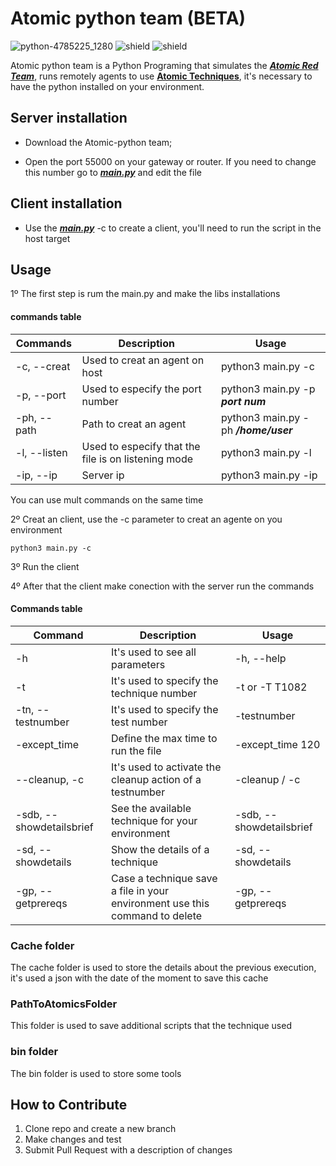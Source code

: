 # Atomic python team (BETA)


![python-4785225_1280](https://user-images.githubusercontent.com/72465364/115910383-26768e00-a443-11eb-9875-578fa5825de3.jpg)
![shield](https://img.shields.io/badge/python-3.8.5-orange)
![shield](https://img.shields.io/badge/platform-windows%20%7C%20linux-orange)



Atomic python team is a Python Programing that simulates the [***Atomic Red Team***](https://github.com/redcanaryco/atomic-red-team), runs remotely agents to use [**Atomic Techniques**](https://github.com/redcanaryco/atomic-red-team/tree/master/atomics), it's necessary to have the python installed on your environment.


## Server installation 

- Download the Atomic-python team;

- Open the port 55000 on your gateway or router. If you need to change this number go to [***main.py***](https://github.com/wesley587/Atomic_python_team/blob/main/main.py) and edit the file

## Client installation

- Use the [***main.py***](https://github.com/wesley587/Atomic_python_team/blob/main/main.py) -c to create a client, you'll need to run the script in the host target

## Usage 

1º The first step is rum the main.py and make the libs installations

#### commands table

| Commands | Description | Usage |
| --- | --- | --- | 
| -c, --creat | Used to creat an agent on host | python3 main.py -c | 
| -p, --port | Used to especify the port number | python3 main.py -p ***port num*** | 
| -ph, --path | Path to creat an agent | python3 main.py -ph ***/home/user*** |
| -l, --listen | Used to especify that the file is on listening mode | python3 main.py -l | 
| -ip, --ip | Server ip | python3 main.py -ip | 

You can use mult commands on the same time 

2º Creat an client, use the -c parameter to creat an agente on you environment

```
python3 main.py -c
```

3º Run the client

4º After that the client make conection with the server run the commands

#### Commands table

| Command | Description | Usage |
| --- | --- | --- |
| -h | It's used to see all parameters | -h, --help | 
| -t | It's used to specify the technique number | -t or -T T1082 |
| -tn, --testnumber | It's used to specify the test number | -testnumber |
| -except_time | Define the max time to run the file | -except_time 120 |
| --cleanup, -c | It's used to activate the cleanup action of a testnumber | -cleanup / -c |
| -sdb, --showdetailsbrief | See the available technique for your environment| -sdb, --showdetailsbrief |
| -sd, --showdetails | Show the details of a technique | -sd, --showdetails | 
| -gp, --getprereqs | Case a technique save a file in your environment use this command to delete | -gp, --getprereqs | 


### Cache folder

The cache folder is used to store the details about the previous execution, it's used a json with the date of the moment to save this cache

### PathToAtomicsFolder

This folder is used to save additional scripts that the technique used

### bin folder

The bin folder is used to store some tools 




## How to Contribute

1. Clone repo and create a new branch
2. Make changes and test
3. Submit Pull Request with a description of changes
